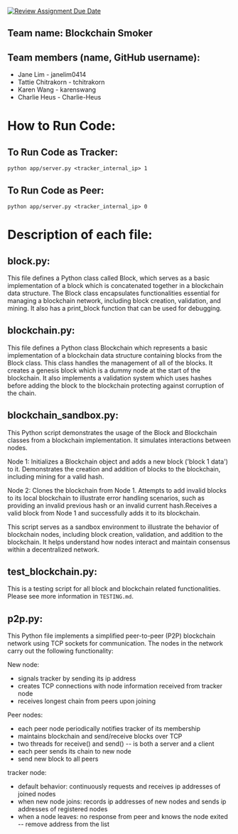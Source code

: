 [![Review Assignment Due Date](https://classroom.github.com/assets/deadline-readme-button-24ddc0f5d75046c5622901739e7c5dd533143b0c8e959d652212380cedb1ea36.svg)](https://classroom.github.com/a/-Lgd7v9y)
## Team name: Blockchain Smoker
## Team members (name, GitHub username):
* Jane Lim - janelim0414
* Tattie Chitrakorn - tchitrakorn
* Karen Wang - karenswang
* Charlie Heus - Charlie-Heus

# How to Run Code:

## To Run Code as Tracker: 
`python app/server.py <tracker_internal_ip> 1` 

## To Run Code as Peer:
`python app/server.py <tracker_internal_ip> 0`

# Description of each file: 

## block.py:

This file defines a Python class called Block, which serves as a basic implementation of a block which is concatenated together in a blockchain data structure. The Block class encapsulates functionalities essential for managing a blockchain network, including block creation, validation, and mining. It also has a print_block function that can be used for debugging. 

## blockchain.py:

This file defines a Python class Blockchain which represents a basic implementation of a blockchain data structure containing blocks from the Block class. This class handles the management of all of the blocks. It creates a genesis block which is a dummy node at the start of the blockchain. It also implements a validation system which uses hashes before adding the block to the blockchain protecting against corruption of the chain. 

## blockchain_sandbox.py:

This Python script demonstrates the usage of the Block and Blockchain classes from a blockchain implementation. It simulates interactions between nodes.

Node 1: Initializes a Blockchain object and adds a new block ('block 1 data') to it. Demonstrates the creation and addition of blocks to the blockchain, including mining for a valid hash.

Node 2: Clones the blockchain from Node 1. Attempts to add invalid blocks to its local blockchain to illustrate error handling scenarios, such as providing an invalid previous hash or an invalid current hash.Receives a valid block from Node 1 and successfully adds it to its blockchain. 

This script serves as a sandbox environment to illustrate the behavior of blockchain nodes, including block creation, validation, and addition to the blockchain. It helps understand how nodes interact and maintain consensus within a decentralized network.

## test_blockchain.py:
This is a testing script for all block and blockchain related functionalities. Please see more information in `TESTING.md`.

## p2p.py:

This Python file implements a simplified peer-to-peer (P2P) blockchain network using TCP sockets for communication. The nodes in the network carry out the following functionality: 

New node:
- signals tracker by sending its ip address
- creates TCP connections with node information received from tracker node
- receives longest chain from peers upon joining

Peer nodes:
- each peer node periodically notifies tracker of its membership
- maintains blockchain and send/receive blocks over TCP
- two threads for receive() and send() -- is both a server and a client
- each peer sends its chain to new node
- send new block to all peers

tracker node:
- default behavior: continuously requests and receives ip addresses of joined nodes
- when new node joins: records ip addresses of new nodes and sends ip addresses of registered nodes
- when a node leaves: no response from peer and knows the node exited -- remove address from the list
